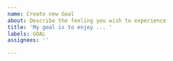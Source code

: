 ```yaml
---
name: Create new Goal
about: Describe the feeling you wish to experience
title: 'My goal is to enjoy ... '
labels: GOAL
assignees: ''

---
```



